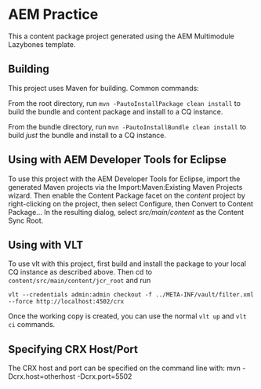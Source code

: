 # AEM Practice

This a content package project generated using the AEM Multimodule Lazybones template.

## Building

This project uses Maven for building. Common commands:

From the root directory, run ``mvn -PautoInstallPackage clean install`` to build the bundle and content package and install to a CQ instance.

From the bundle directory, run ``mvn -PautoInstallBundle clean install`` to build *just* the bundle and install to a CQ instance.

## Using with AEM Developer Tools for Eclipse

To use this project with the AEM Developer Tools for Eclipse, import the generated Maven projects via the Import:Maven:Existing Maven Projects wizard. Then enable the Content Package facet on the _content_ project by right-clicking on the project, then select Configure, then Convert to Content Package... In the resulting dialog, select _src/main/content_ as the Content Sync Root.

## Using with VLT

To use vlt with this project, first build and install the package to your local CQ instance as described above. Then cd to `content/src/main/content/jcr_root` and run

    vlt --credentials admin:admin checkout -f ../META-INF/vault/filter.xml --force http://localhost:4502/crx

Once the working copy is created, you can use the normal ``vlt up`` and ``vlt ci`` commands.

## Specifying CRX Host/Port

The CRX host and port can be specified on the command line with:
mvn -Dcrx.host=otherhost -Dcrx.port=5502 <goals>


